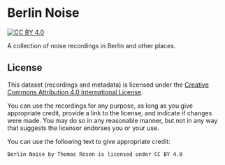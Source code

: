 # Berlin Noise

[![CC BY 4.0][cc-by-shield]][cc-by]

A collection of noise recordings in Berlin and other places.

## License

This dataset (recordings and metadata) is licensed under the
[Creative Commons Attribution 4.0 International License][cc-by].

You can use the recordings for any purpose, as long as you give appropriate credit, provide a link to the license, and indicate if changes were made. You may do so in any reasonable manner, but not in any way that suggests the licensor endorses you or your use.

You can use the following text to give appropriate credit:

``` text
Berlin Noise by Thomas Rosen is licensed under CC BY 4.0
```

[cc-by]: http://creativecommons.org/licenses/by/4.0/
[cc-by-shield]: https://img.shields.io/badge/License-CC%20BY%204.0-lightgrey.svg
